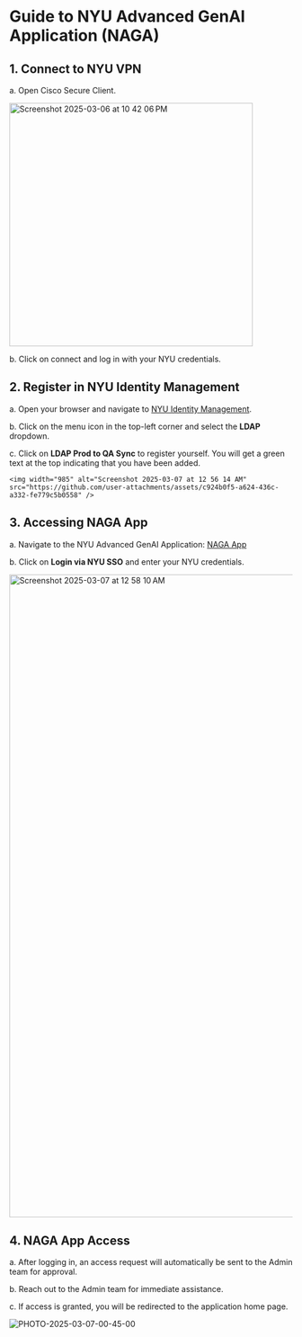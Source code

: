 # Guide to NYU Advanced GenAI Application (NAGA)

  ## 1. Connect to NYU VPN

  a. Open Cisco Secure Client.
  
  <img width="433" alt="Screenshot 2025-03-06 at 10 42 06 PM" src="https://github.com/user-attachments/assets/39286173-90d6-4b6a-92a9-0e0cb7fcaa59" />

  b. Click on connect and log in with your NYU credentials.


## 2. Register in NYU Identity Management

a. Open your browser and navigate to [NYU Identity Management](https://identity.it.nyu.edu).

b. Click on the menu icon in the top-left corner and select the **LDAP** dropdown.

c. Click on **LDAP Prod to QA Sync** to register yourself. You will get a green text at the top indicating that you have been added.

    <img width="985" alt="Screenshot 2025-03-07 at 12 56 14 AM" src="https://github.com/user-attachments/assets/c924b0f5-a624-436c-a332-fe779c5b0558" />


## 3. Accessing NAGA App

a. Navigate to the NYU Advanced GenAI Application: [NAGA App](https://openwebui-rit-genai-poc-dev.apps.cloud.rt.nyu.edu)

b. Click on **Login via NYU SSO** and enter your NYU credentials.

<img width="1144" alt="Screenshot 2025-03-07 at 12 58 10 AM" src="https://github.com/user-attachments/assets/25494148-1138-4234-833b-39f39912b3a9" />


## 4. NAGA App Access

a. After logging in, an access request will automatically be sent to the Admin team for approval.

b. Reach out to the Admin team for immediate assistance.

c. If access is granted, you will be redirected to the application home page.

![PHOTO-2025-03-07-00-45-00](https://github.com/user-attachments/assets/9494b402-8df3-4709-97f0-b5dd23f1b524)

